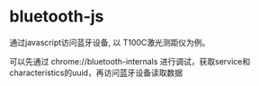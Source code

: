 # bluetooth-js
通过javascript访问蓝牙设备, 以 T100C激光测距仪为例。

可以先通过 chrome://bluetooth-internals 进行调试，获取service和characteristics的uuid，再访问蓝牙设备读取数据
